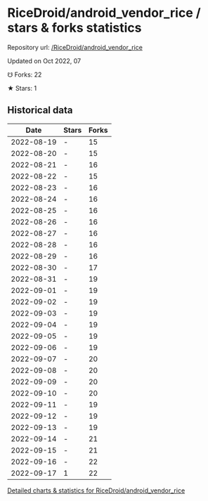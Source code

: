 # RiceDroid/android_vendor_rice / stars & forks statistics

Repository url: [/RiceDroid/android_vendor_rice](https://github.com/RiceDroid/android_vendor_rice)

Updated on Oct 2022, 07

☋ Forks: 22

★ Stars: 1

## Historical data
| Date | Stars | Forks |
|------|-------|-------|
| 2022-08-19 | - | 15 | 
| 2022-08-20 | - | 15 | 
| 2022-08-21 | - | 16 | 
| 2022-08-22 | - | 15 | 
| 2022-08-23 | - | 16 | 
| 2022-08-24 | - | 16 | 
| 2022-08-25 | - | 16 | 
| 2022-08-26 | - | 16 | 
| 2022-08-27 | - | 16 | 
| 2022-08-28 | - | 16 | 
| 2022-08-29 | - | 16 | 
| 2022-08-30 | - | 17 | 
| 2022-08-31 | - | 19 | 
| 2022-09-01 | - | 19 | 
| 2022-09-02 | - | 19 | 
| 2022-09-03 | - | 19 | 
| 2022-09-04 | - | 19 | 
| 2022-09-05 | - | 19 | 
| 2022-09-06 | - | 19 | 
| 2022-09-07 | - | 20 | 
| 2022-09-08 | - | 20 | 
| 2022-09-09 | - | 20 | 
| 2022-09-10 | - | 20 | 
| 2022-09-11 | - | 19 | 
| 2022-09-12 | - | 19 | 
| 2022-09-13 | - | 19 | 
| 2022-09-14 | - | 21 | 
| 2022-09-15 | - | 21 | 
| 2022-09-16 | - | 22 | 
| 2022-09-17 | 1 | 22 | 


[Detailed charts & statistics for RiceDroid/android_vendor_rice](https://reviewgithub.com/rep/RiceDroid/android_vendor_rice)
